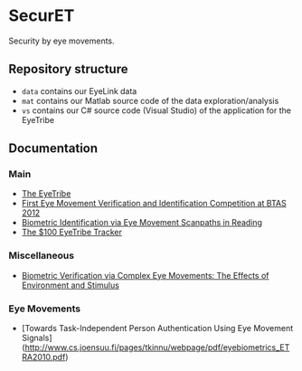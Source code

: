 # SecurET
Security by eye movements.

## Repository structure
 - `data` contains our EyeLink data
 - `mat` contains our Matlab source code of the data exploration/analysis
 - `vs` contains our C# source code (Visual Studio) of the application for the EyeTribe

## Documentation
### Main
 - [The EyeTribe](https://theeyetribe.com/)
 - [First Eye Movement Verification and Identification Competition at BTAS 2012](http://www.paulosoft.com.pl/kasprowski/pub/btas2012.pdf)
 - [Biometric Identification via Eye Movement Scanpaths in Reading](http://cs.txstate.edu/~ok11/papers_published/2011_IJCB_Ho_Ko.pdf)
 - [The $100 EyeTribe Tracker](http://www.pygaze.org/2015/06/eyetribe/)

### Miscellaneous
 - [Biometric Verification via Complex Eye Movements: The Effects of Environment and Stimulus](http://cs.txstate.edu/~ok11/papers_published/2012_BTAS_Ho_Ko.pdf)

### Eye Movements
 - [Towards Task-Independent Person Authentication Using Eye Movement Signals] (http://www.cs.joensuu.fi/pages/tkinnu/webpage/pdf/eyebiometrics_ETRA2010.pdf)
 
